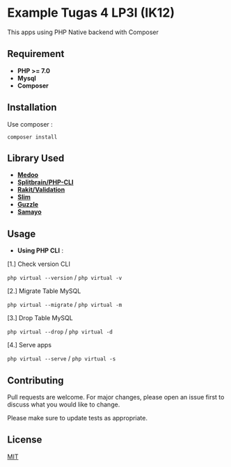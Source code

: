 # Example Tugas 4 LP3I (IK12)

This apps using PHP Native backend with Composer

## Requirement

- **PHP >= 7.0**
- **Mysql**
- **Composer**

## Installation

Use composer :

```composer install```

## Library Used

- **[Medoo](https://medoo.in/)**
- **[Splitbrain/PHP-CLI](https://github.com/splitbrain/php-cli)**
- **[Rakit/Validation](https://github.com/rakit/validation)**
- **[Slim](https://slimframework.com/)**
- **[Guzzle](http://docs.guzzlephp.org/en/stable/)**
- **[Samayo](https://github.com/samayo/bulletproof)**

## Usage

- **Using PHP CLI** :

[1.] Check version CLI

```php virtual --version``` / ```php virtual -v```

[2.] Migrate Table MySQL

```php virtual --migrate``` / ```php virtual -m```

[3.] Drop Table MySQL

```php virtual --drop``` / ```php virtual -d```

[4.] Serve apps

```php virtual --serve``` / ```php virtual -s```

## Contributing

Pull requests are welcome. For major changes, please open an issue first to discuss what you would like to change.

Please make sure to update tests as appropriate.

## License

[MIT](https://choosealicense.com/licenses/mit/)
